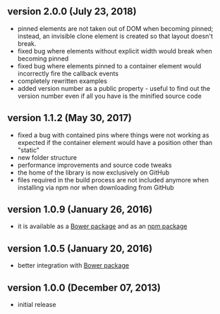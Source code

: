 ## version 2.0.0 (July 23, 2018)

- pinned elements are not taken out of DOM when becoming pinned; instead, an invisible clone element is created so that layout doesn't break.
- fixed bug where elements without explicit width would break when becoming pinned
- fixed bug where elements pinned to a container element would incorrectly fire the callback events
- completely rewritten examples
- added version number as a public property - useful to find out the version number even if all you have is the minified source code

## version 1.1.2 (May 30, 2017)

- fixed a bug with contained pins where things were not working as expected if the container element would have a position other than "static"
- new folder structure
- performance improvements and source code tweaks
- the home of the library is now exclusively on GitHub
- files required in the build process are not included anymore when installing via npm nor when downloading from GitHub

## version 1.0.9 (January 26, 2016)

- it is available as a [Bower package](http://bower.io/) and as an [npm package](https://www.npmjs.com/package/zebra_pin)

## version 1.0.5 (January 20, 2016)

- better integration with [Bower package](http://bower.io/)

## version 1.0.0 (December 07, 2013)

- initial release